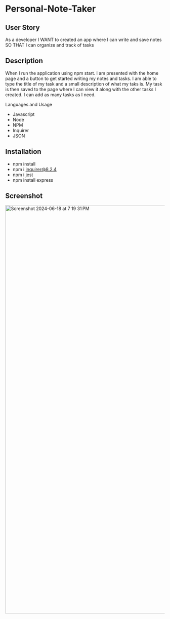 # Personal-Note-Taker

## User Story
As a developer
I WANT to created an app where I can write and save notes
SO THAT I can organize and track of tasks

## Description

When I run the application using npm start. I am presented with the home page and a button to get started writing my notes and tasks. I am able to type the title of my task and a small description of what my taks is. My task is then saved to the page where I can view it along with the other tasks I created. I can add as many tasks as I need.

Languages and Usage
- Javascript
- Node
- NPM
- Inquirer
- JSON


## Installation
- npm install
- npm i inquirer@8.2.4
- npm i jest
- npm install express

## Screenshot

<img width="1291" alt="Screenshot 2024-06-18 at 7 19 31 PM" src="https://github.com/SoyYLo/Personal-Note-Taker/assets/161881415/8f34beb9-c28f-4f28-be0b-fba8a58f8b4c">

